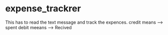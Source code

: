 # expense_trackrer
This has to read the text message and track the expences.
credit means --> spent
debit meeans --> Recived 
